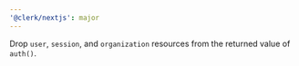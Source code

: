 ```yaml
---
'@clerk/nextjs': major
---
```


Drop `user`, `session`, and `organization` resources from the returned value of `auth()`.

